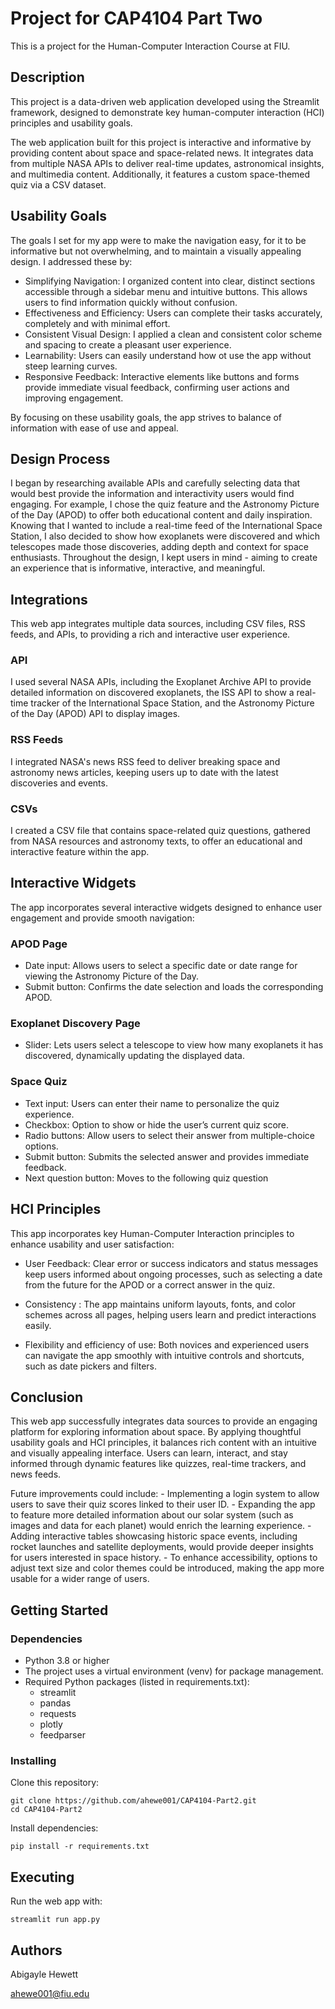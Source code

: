 # Project for CAP4104 Part Two

This is a project for the Human-Computer Interaction Course at FIU.

## Description

This project is a data-driven web application developed using the Streamlit framework, designed to demonstrate key human-computer interaction (HCI) principles and usability goals.

The web application built for this project is interactive and informative by providing content about space and space-related news. It integrates data from multiple NASA APIs to deliver real-time updates, astronomical insights, and multimedia content. Additionally, it features a custom space-themed quiz via a CSV dataset.

## Usability Goals

The goals I set for my app were to make the navigation easy, for it to be informative but not overwhelming, and to maintain a visually appealing design. I addressed these by:

- Simplifying Navigation: I organized content into clear, distinct sections accessible through a sidebar menu and intuitive buttons. This allows users to find information quickly without confusion. 
- Effectiveness and Efficiency: Users can complete their tasks accurately, completely and with minimal effort.
- Consistent Visual Design: I applied a clean and consistent color scheme and spacing to create a pleasant user experience.
- Learnability: Users can easily understand how ot use the app without steep learning curves.
- Responsive Feedback: Interactive elements like buttons and forms provide immediate visual feedback, confirming user actions and improving engagement.

By focusing on these usability goals, the app strives to balance of information with ease of use and appeal.

## Design Process

I began by researching available APIs and carefully selecting data that would best provide the information and interactivity users would find engaging. For example, I chose the quiz feature and the Astronomy Picture of the Day (APOD) to offer both educational content and daily inspiration. Knowing that I wanted to include a real-time feed of the International Space Station, I also decided to show how exoplanets were discovered and which telescopes made those discoveries, adding depth and context for space enthusiasts. Throughout the design, I kept users in mind - aiming to create an experience that is informative, interactive, and meaningful.

## Integrations

This web app integrates multiple data sources, including CSV files, RSS feeds, and APIs, to providing a rich and interactive user experience.

### API

I used several NASA APIs, including the Exoplanet Archive API to provide detailed information on discovered exoplanets, the ISS API to show a real-time tracker of the International Space Station, and the Astronomy Picture of the Day (APOD) API to display images.

### RSS Feeds

I integrated NASA's news RSS feed to deliver breaking space and astronomy news articles, keeping users up to date with the latest discoveries and events.

### CSVs

I created a CSV file that contains space-related quiz questions, gathered from NASA resources and astronomy texts, to offer an educational and interactive feature within the app.

## Interactive Widgets 

The app incorporates several interactive widgets designed to enhance user engagement and provide smooth navigation:

### APOD Page

- Date input: Allows users to select a specific date or date range for viewing the Astronomy Picture of the Day.
- Submit button: Confirms the date selection and loads the corresponding APOD.

### Exoplanet Discovery Page

- Slider: Lets users select a telescope to view how many exoplanets it has discovered, dynamically updating the displayed data.

### Space Quiz

- Text input: Users can enter their name to personalize the quiz experience.
- Checkbox: Option to show or hide the user’s current quiz score.
- Radio buttons: Allow users to select their answer from multiple-choice options.
- Submit button: Submits the selected answer and provides immediate feedback.
- Next question button: Moves to the following quiz question

## HCI Principles

This app incorporates key Human-Computer Interaction principles to enhance usability and user satisfaction:

- User Feedback: Clear error or success indicators and status messages keep users informed about ongoing processes, such as selecting a date from the future for the APOD or a correct answer in the quiz.

- Consistency : The app maintains uniform layouts, fonts, and color schemes across all pages, helping users learn and predict interactions easily.

- Flexibility and efficiency of use: Both novices and experienced users can navigate the app smoothly with intuitive controls and shortcuts, such as date pickers and filters.

## Conclusion

This web app successfully integrates data sources to provide an engaging platform for exploring information about space. By applying thoughtful usability goals and HCI principles, it balances rich content with an intuitive and visually appealing interface. Users can learn, interact, and stay informed through dynamic features like quizzes, real-time trackers, and news feeds. 

Future improvements could include:
    - Implementing a login system to allow users to save their quiz scores linked to their user ID. 
    - Expanding the app to feature more detailed information about our solar system (such as images and data for each planet) would enrich the learning experience. 
    - Adding interactive tables showcasing historic space events, including rocket launches and satellite deployments, would provide deeper insights for users interested in space history. 
    - To enhance accessibility, options to adjust text size and color themes could be introduced, making the app more usable for a wider range of users.

## Getting Started

### Dependencies

- Python 3.8 or higher
- The project uses a virtual environment (venv) for package management.
- Required Python packages (listed in requirements.txt):
    - streamlit
    - pandas
    - requests
    - plotly
    - feedparser


### Installing

Clone this repository:
```
git clone https://github.com/ahewe001/CAP4104-Part2.git
cd CAP4104-Part2
```

Install dependencies:
```
pip install -r requirements.txt
```
## Executing

Run the web app with:
```
streamlit run app.py
```

## Authors

Abigayle Hewett

ahewe001@fiu.edu

